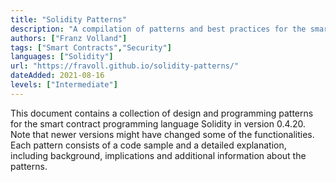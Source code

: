 ```yaml
---
title: "Solidity Patterns"
description: "A compilation of patterns and best practices for the smart contract programming language Solidity"
authors: ["Franz Volland"]
tags: ["Smart Contracts","Security"]
languages: ["Solidity"]
url: "https://fravoll.github.io/solidity-patterns/"
dateAdded: 2021-08-16
levels: ["Intermediate"]
---
```


This document contains a collection of design and programming patterns for the smart contract programming language Solidity in version 0.4.20. Note that newer versions might have changed some of the functionalities. Each pattern consists of a code sample and a detailed explanation, including background, implications and additional information about the patterns.